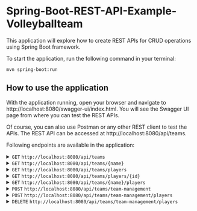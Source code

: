 # Spring-Boot-REST-API-Example-Volleyballteam
This application will explore how to create REST APIs for CRUD operations using Spring Boot framework.

To start the application, run the following command in your terminal:
``` 
mvn spring-boot:run
```

## How to use the application

With the application running, open your browser and navigate to http://localhost:8080/swagger-ui/index.html. 
You will see the Swagger UI page from where you can test the REST APIs.

Of course, you can also use Postman or any other REST client to test the APIs.
The REST API can be accessed at http://localhost:8080/api/teams.

Following endpoints are available in the application:

<details>
<summary><code>GET</code> <code>http://localhost:8080/api/teams</code></summary>

As a curl command:
```bash
curl --location 'http://localhost:8080/api/teams'
```

Get all teams in response as JSON:
```bash
[
    {
        "name": "Füchse",
        "trainer": "Hermann",
        "location": "Berlin",
        "players": [
            {
                "id": "1",
                "name": "Hans",
                "position": "Libero"
            }
        ]
    },
    {
        "name": "Dolphin",
        "trainer": "Joos",
        "location": "Stuttgart",
        "players": []
    }
]
```
</details>

<details>
<summary><code>GET</code> <code>http://localhost:8080/api/teams/{name}</code></summary>

As a curl command:
```bash
curl --location 'http://localhost:8080/api/teams/Füchse'
```

Get a team by name in response as JSON:
```bash
{
    "name": "Füchse",
    "trainer": "Hermann",
    "location": "Berlin",
    "players": [
        {
            "id": "1",
            "name": "Hans",
            "position": "Libero"
        }
    ]
}
```
</details>

<details>
<summary><code>GET</code> <code>http://localhost:8080/api/teams/players</code></summary>

As a curl command:
```bash
curl --location 'http://localhost:8080/api/teams/players'
```

Get all players in response as JSON:
```bash
[
    {
        "id": "1",
        "name": "Hans",
        "position": "Libero"
    }
]
```
</details>

<details>
<summary><code>GET</code> <code>http://localhost:8080/api/teams/players/{id}</code></summary>

As a curl command:
```bash
curl --location 'http://localhost:8080/api/teams/players/1'
```

Get a player by id in response as JSON:
```bash
{
    "id": "1",
    "name": "Hans",
    "position": "Libero"
}
```
</details>

<details>
<summary><code>GET</code> <code>http://localhost:8080/api/teams/{name}/players</code></summary>

As a curl command:
```bash
curl --location 'http://localhost:8080/api/teams/Füchse/players'
```

Get all players by team name in response as JSON:
```bash
[
    {
        "id": "1",
        "name": "Hans",
        "position": "Libero"
    }
]
```
</details>

<details>
<summary><code>POST</code> <code>http://localhost:8080/api/teams/team-management</code></summary>

As a curl command:
```bash
curl --location --request POST 'http://localhost:8080/api/teams/team-management' \
--header 'Content-Type: application/json' \
--data '{
    "name": "Feuer",
    "trainer": "Müller",
    "location": "Hannover"
}'
```

Create or update a team in response as JSON:
```bash
{
    "name": "Feuer",
    "trainer": "Müller",
    "location": "Hannover",
    "players": []
}
```
</details>

<details>
<summary><code>POST</code> <code>http://localhost:8080/api/teams/team-management/players</code></summary>

As a curl command:
```bash
curl --location --request POST 'http://localhost:8080/api/teams/team-management/players' \
--header 'Content-Type: application/json' \
--data '{
    "name": "Jochen",
    "position": "Opposite Hitter",
    "team": {
        "name": "Füchse"
    }
}'
```

Add a player to a team in response as JSON:
```bash
{
    "name": "Füchse",
    "trainer": "Hermann",
    "location": "Berlin",
    "players": [
        {
            "id": "1",
            "name": "Hans",
            "position": "Libero"
        },
        {
            "id": "2",
            "name": "Jochen",
            "position": "Opposite Hitter"
        }
    ]
}
```
</details>

<details>
<summary><code>DELETE</code> <code>http://localhost:8080/api/teams/team-management/players</code></summary>

As a curl command:
```bash
curl --location --request DELETE 'http://localhost:8080/api/teams/team-management/players' \
--header 'Content-Type: application/json' \
--data '{
    "name": "Jochen",
    "position": "Opposite Hitter",
    "team": {
        "name": "Füchse"
    }
}'
```

Remove a player from a team in response as JSON:
```bash
{
    "name": "Füchse",
    "trainer": "Hermann",
    "location": "Berlin",
    "players": [
        {
            "id": "1",
            "name": "Hans",
            "position": "Libero"
        }
    ]
}
```
</details>

